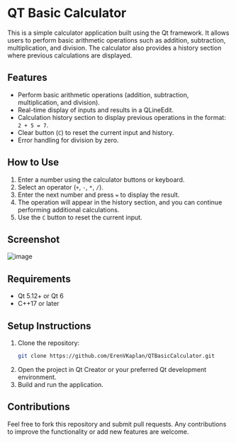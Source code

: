 # QT Basic Calculator

This is a simple calculator application built using the Qt framework. It allows users to perform basic arithmetic operations such as addition, subtraction, multiplication, and division. The calculator also provides a history section where previous calculations are displayed.

## Features
- Perform basic arithmetic operations (addition, subtraction, multiplication, and division).
- Real-time display of inputs and results in a QLineEdit.
- Calculation history section to display previous operations in the format: `2 + 5 = 7`.
- Clear button (`C`) to reset the current input and history.
- Error handling for division by zero.

## How to Use
1. Enter a number using the calculator buttons or keyboard.
2. Select an operator (`+`, `-`, `*`, `/`).
3. Enter the next number and press `=` to display the result.
4. The operation will appear in the history section, and you can continue performing additional calculations.
5. Use the `C` button to reset the current input.

## Screenshot
![image](https://github.com/user-attachments/assets/8b5703f2-25c8-43de-8c38-2ba0e24403d6)


## Requirements
- Qt 5.12+ or Qt 6
- C++17 or later

## Setup Instructions
1. Clone the repository:
    ```bash
    git clone https://github.com/ErenVKaplan/QTBasicCalculator.git
    ```
2. Open the project in Qt Creator or your preferred Qt development environment.
3. Build and run the application.

## Contributions
Feel free to fork this repository and submit pull requests. Any contributions to improve the functionality or add new features are welcome.
